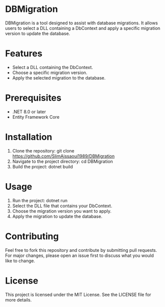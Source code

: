 # DBMigration
DBMigration is a tool designed to assist with database migrations. It allows users to select a DLL containing a DbContext and apply a specific migration version to update the database.

# Features
- Select a DLL containing the DbContext.
- Choose a specific migration version.
- Apply the selected migration to the database.

# Prerequisites
- .NET 8.0 or later
- Entity Framework Core

# Installation
1. Clone the repository:
  git clone https://github.com/SlimAissaoui1989/DBMigration
2. Navigate to the project directory:
  cd DBMigration
3. Build the project:
  dotnet build

# Usage
1. Run the project:
  dotnet run
2. Select the DLL file that contains your DbContext.
3. Choose the migration version you want to apply.
4. Apply the migration to update the database.
   
# Contributing
Feel free to fork this repository and contribute by submitting pull requests. For major changes, please open an issue first to discuss what you would like to change.

# License
This project is licensed under the MIT License. See the LICENSE file for more details.
